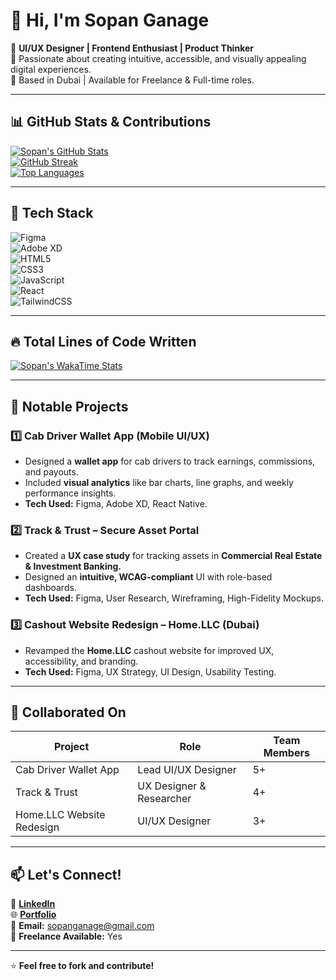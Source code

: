 # 👋 Hi, I'm Sopan Ganage

🚀 **UI/UX Designer | Frontend Enthusiast | Product Thinker**  
🎨 Passionate about creating intuitive, accessible, and visually appealing digital experiences.  
📍 Based in Dubai | Available for Freelance & Full-time roles.  

---

## 📊 GitHub Stats & Contributions  
[![Sopan's GitHub Stats](https://github-readme-stats.vercel.app/api?username=SopanGanage&show_icons=true&theme=radical)](https://github.com/SopanGanage)  
[![GitHub Streak](https://streak-stats.demolab.com?user=SopanGanage&theme=radical&hide_border=true)](https://github.com/SopanGanage)  
[![Top Languages](https://github-readme-stats.vercel.app/api/top-langs/?username=SopanGanage&layout=compact&theme=radical)](https://github.com/SopanGanage)  

---

## 🚀 Tech Stack  
![Figma](https://img.shields.io/badge/Figma-FF8C00?style=for-the-badge&logo=figma&logoColor=white)  
![Adobe XD](https://img.shields.io/badge/AdobeXD-470137?style=for-the-badge&logo=adobe-xd&logoColor=white)  
![HTML5](https://img.shields.io/badge/HTML5-E34F26?style=for-the-badge&logo=html5&logoColor=white)  
![CSS3](https://img.shields.io/badge/CSS3-1572B6?style=for-the-badge&logo=css3&logoColor=white)  
![JavaScript](https://img.shields.io/badge/JavaScript-F7DF1E?style=for-the-badge&logo=javascript&logoColor=black)  
![React](https://img.shields.io/badge/React-61DAFB?style=for-the-badge&logo=react&logoColor=black)  
![TailwindCSS](https://img.shields.io/badge/TailwindCSS-38B2AC?style=for-the-badge&logo=tailwind-css&logoColor=white)  

---

## 🔥 Total Lines of Code Written  
[![Sopan's WakaTime Stats](https://github-readme-stats.vercel.app/api/wakatime?username=SopanGanage)](https://wakatime.com/@SopanGanage)  

---

## 📂 Notable Projects  
### 1️⃣ **Cab Driver Wallet App** (Mobile UI/UX)  
- Designed a **wallet app** for cab drivers to track earnings, commissions, and payouts.  
- Included **visual analytics** like bar charts, line graphs, and weekly performance insights.  
- **Tech Used:** Figma, Adobe XD, React Native.  

### 2️⃣ **Track & Trust – Secure Asset Portal**  
- Created a **UX case study** for tracking assets in **Commercial Real Estate & Investment Banking.**  
- Designed an **intuitive, WCAG-compliant** UI with role-based dashboards.  
- **Tech Used:** Figma, User Research, Wireframing, High-Fidelity Mockups.  

### 3️⃣ **Cashout Website Redesign – Home.LLC (Dubai)**  
- Revamped the **Home.LLC** cashout website for improved UX, accessibility, and branding.  
- **Tech Used:** Figma, UX Strategy, UI Design, Usability Testing.  

---

## 🤝 Collaborated On  
| Project | Role | Team Members |
|---------|------|--------------|
| Cab Driver Wallet App | Lead UI/UX Designer | 5+ |
| Track & Trust | UX Designer & Researcher | 4+ |
| Home.LLC Website Redesign | UI/UX Designer | 3+ |

---

## 📫 Let's Connect!  
💼 **[LinkedIn](https://www.linkedin.com/in/sopanganage/)**  
🌐 **[Portfolio](https://sopanganage.com/)**  
📧 **Email:** sopanganage@gmail.com  
🚀 **Freelance Available:** Yes  

---

⭐ **Feel free to fork and contribute!**  
